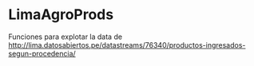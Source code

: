 LimaAgroProds
=============

Funciones para explotar la data de http://lima.datosabiertos.pe/datastreams/76340/productos-ingresados-segun-procedencia/

